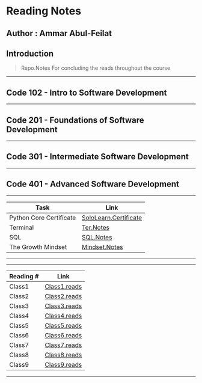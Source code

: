 # Reading Notes

## Author : Ammar Abul-Feilat

## Introduction

> Repo.Notes For concluding the reads throughout the course

---

## Code 102 - Intro to Software Development

---

## Code 201 - Foundations of Software Development

---

## Code 301 - Intermediate Software Development

---

## Code 401 - Advanced Software Development

---

| Task                    | Link                                      |
| ----------------------- | ----------------------------------------- |
| Python Core Certificate | [SoloLearn.Certificate](SoloLear_Cert.md) |
| Terminal                | [Ter.Notes](<terminal(Tutorials).md>)     |
| SQL                     | [SQL.Notes](sql.md)                       |
| The Growth Mindset      | [Mindset.Notes](TheGrowthMindset.md)      |

---

---

| Reading # | Link                                        |
| --------- | ------------------------------------------- |
| Class1    | [Class1.reads](Read.Classes/Read.Class1.md) |
| Class2    | [Class2.reads](Read.Classes/Read.Class2.md) |
| Class3    | [Class3.reads](Read.Classes/Read.Class3.md) |
| Class4    | [Class4.reads](Read.Classes/Read.Class4.md) |
| Class5    | [Class5.reads](Read.Classes/Read.Class5.md) |
| Class6    | [Class6.reads](Read.Classes/Read.Class6.md) |
| Class7    | [Class7.reads](Read.Classes/Read.Class7.md) |
| Class8    | [Class8.reads](Read.Classes/Read.Class8.md) |
| Class9    | [Class9.reads](Read.Classes/Read.Class9.md) |

---

